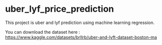 # uber_lyf_price_prediction

This project is uber and lyf prediction using machine learning regression.

You can download the dataset here :
https://www.kaggle.com/datasets/brllrb/uber-and-lyft-dataset-boston-ma
